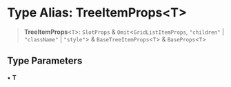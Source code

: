 # Type Alias: TreeItemProps\<T\>

> **TreeItemProps**\<`T`\>: `SlotProps` & `Omit`\<`GridListItemProps`, `"children"` \| `"className"` \| `"style"`\> & `BaseTreeItemProps`\<`T`\> & `BaseProps`\<`T`\>

## Type Parameters

• **T**
